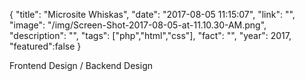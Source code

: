 {
  "title": "Microsite Whiskas",
  "date": "2017-08-05 11:15:07",
  "link": "",
  "image": "/img/Screen-Shot-2017-08-05-at-11.10.30-AM.png",
  "description": "",
  "tags": ["php","html","css"],
  "fact": "",
  "year": 2017,
  "featured":false
}

Frontend Design / Backend Design